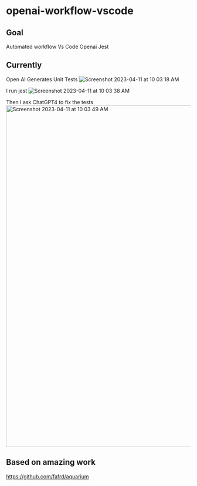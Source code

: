 # openai-workflow-vscode


## Goal 

Automated workflow
Vs Code 
Openai 
Jest


## Currently 
Open AI Generates Unit Tests 
![Screenshot 2023-04-11 at 10 03 18 AM](https://user-images.githubusercontent.com/3056827/231189060-86fcb2e5-1c5a-4347-ad23-4f62a2597019.png)

I run jest 
![Screenshot 2023-04-11 at 10 03 38 AM](https://user-images.githubusercontent.com/3056827/231189796-12e61426-65cb-435e-8b83-20019a0f740c.png)

Then I ask ChatGPT4 to fix the tests 
<img width="929" alt="Screenshot 2023-04-11 at 10 03 49 AM" src="https://user-images.githubusercontent.com/3056827/231189972-1e008c74-bd2d-4648-aae2-10ebe6651b9f.png">


## Based on amazing work 
https://github.com/fafrd/aquarium
